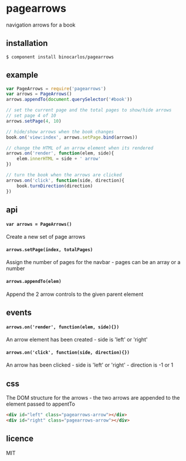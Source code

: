 pagearrows
==========

navigation arrows for a book

## installation

```
$ component install binocarlos/pagearrows
```

## example

```js
var PageArrows = require('pagearrows')
var arrows = PageArrows()
arrows.appendTo(document.querySelector('#book'))

// set the current page and the total pages to show/hide arrows
// set page 4 of 10
arrows.setPage(4, 10)

// hide/show arrows when the book changes
book.on('view:index', arrows.setPage.bind(arrows))

// change the HTML of an arrow element when its rendered
arrows.on('render', function(elem, side){
	elem.innerHTML = side + ' arrow'
})

// turn the book when the arrows are clicked
arrows.on('click', function(side, direction){
	book.turnDirection(direction)
})
```

## api

#### `var arrows = PageArrows()`

Create a new set of page arrows

#### `arrows.setPage(index, totalPages)`

Assign the number of pages for the navbar - pages can be an array or a number

#### `arrows.appendTo(elem)`

Append the 2 arrow controls to the given parent element

## events

#### `arrows.on('render', function(elem, side){})`

An arrow element has been created - side is 'left' or 'right'

#### `arrows.on('click', function(side, direction){})`

An arrow has been clicked - side is 'left' or 'right' - direction is -1 or 1

## css

The DOM structure for the arrows - the two arrows are appended to the element passed to appentTo

```html
<div id="left" class="pagearrows-arrow"></div>
<div id="right" class="pagearrows-arrow"></div>
```

## licence
MIT